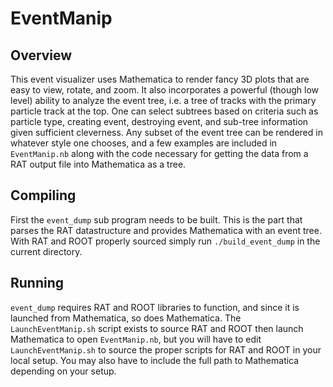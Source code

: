 EventManip
==========

Overview
--------

This event visualizer uses Mathematica to render fancy 3D plots that are easy to
view, rotate, and zoom. It also incorporates a powerful (though low level) 
ability to analyze the event tree, i.e. a tree of tracks with the primary 
particle track at the top. One can select subtrees based on criteria such as 
particle type, creating event, destroying event, and sub-tree information given 
sufficient cleverness. Any subset of the event tree can be rendered in whatever 
style one chooses, and a few examples are included in ```EventManip.nb``` along 
with the code necessary for getting the data from a RAT output file into 
Mathematica as a tree.

Compiling
---------

First the ```event_dump``` sub program needs to be built. This is the part that
parses the RAT datastructure and provides Mathematica with an event tree. With
RAT and ROOT properly sourced simply run `./build_event_dump` in the current 
directory.

Running
-------

```event_dump``` requires RAT and ROOT libraries to function, and since it is
launched from Mathematica, so does Mathematica. The ```LaunchEventManip.sh```
script exists to source RAT and ROOT then launch Mathematica to open 
```EventManip.nb```, but you will have to edit ```LaunchEventManip.sh``` to 
source the proper scripts for RAT and ROOT in your local setup. You may also
have to include the full path to Mathematica depending on your setup.
